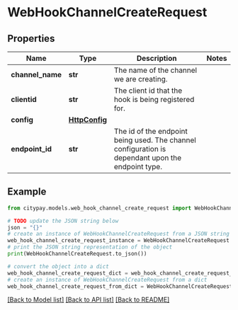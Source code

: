 # WebHookChannelCreateRequest


## Properties

Name | Type | Description | Notes
------------ | ------------- | ------------- | -------------
**channel_name** | **str** | The name of the channel we are creating.  | 
**clientid** | **str** | The client id that the hook is being registered for.  | 
**config** | [**HttpConfig**](HttpConfig.md) |  | 
**endpoint_id** | **str** | The id of the endpoint being used. The channel configuration is dependant upon the endpoint type.  | 

## Example

```python
from citypay.models.web_hook_channel_create_request import WebHookChannelCreateRequest

# TODO update the JSON string below
json = "{}"
# create an instance of WebHookChannelCreateRequest from a JSON string
web_hook_channel_create_request_instance = WebHookChannelCreateRequest.from_json(json)
# print the JSON string representation of the object
print(WebHookChannelCreateRequest.to_json())

# convert the object into a dict
web_hook_channel_create_request_dict = web_hook_channel_create_request_instance.to_dict()
# create an instance of WebHookChannelCreateRequest from a dict
web_hook_channel_create_request_from_dict = WebHookChannelCreateRequest.from_dict(web_hook_channel_create_request_dict)
```
[[Back to Model list]](../README.md#documentation-for-models) [[Back to API list]](../README.md#documentation-for-api-endpoints) [[Back to README]](../README.md)


